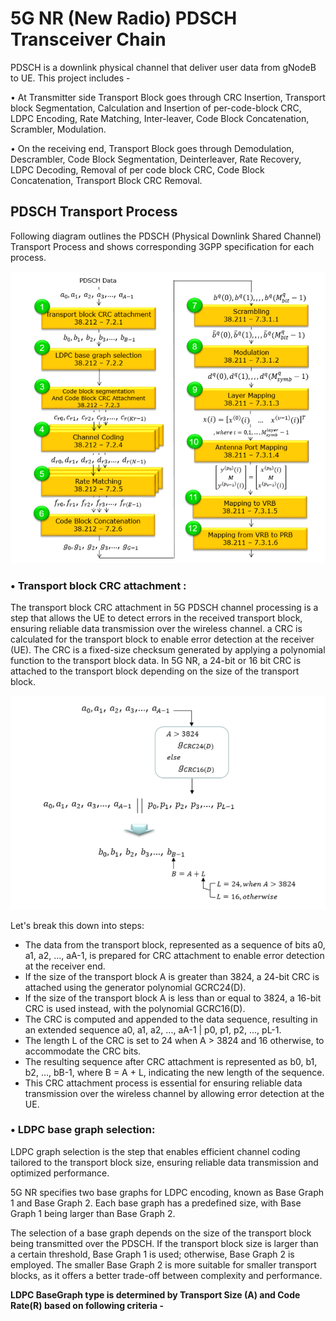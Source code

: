 # 5G NR (New Radio) PDSCH Transceiver Chain
PDSCH is a downlink physical channel that deliver user data from gNodeB to UE. This project includes -

• At Transmitter side Transport Block goes through CRC Insertion, Transport block Segmentation, Calculation and Insertion of per-code-block CRC, LDPC Encoding, Rate Matching, Inter-leaver, Code Block Concatenation, Scrambler, Modulation.

• On the receiving end, Transport Block goes through Demodulation, Descrambler, Code Block Segmentation, Deinterleaver, Rate Recovery, LDPC Decoding, Removal of per code block CRC, Code Block Concatenation, Transport Block CRC Removal.

## PDSCH Transport Process
Following diagram outlines the PDSCH (Physical Downlink Shared Channel) Transport Process and shows corresponding 3GPP specification for each process.

![fig1](blkdiag.png)

### • Transport block CRC attachment :
The transport block CRC attachment in 5G PDSCH channel processing is a step that allows the UE to detect errors in the received transport block, ensuring reliable data transmission over the wireless channel.  a CRC is calculated for the transport block to enable error detection at the receiver (UE). The CRC is a fixed-size checksum generated by applying a polynomial function to the transport block data. In 5G NR, a 24-bit or 16 bit CRC is attached to the transport block depending on the size of the transport block.

![fig2](fig2.png)

Let's break this down into steps:
- The data from the transport block, represented as a sequence of bits a0, a1, a2, ..., aA-1, is prepared for CRC attachment to enable error detection at the receiver end.
- If the size of the transport block A is greater than 3824, a 24-bit CRC is attached using the generator polynomial GCRC24(D).
- If the size of the transport block A is less than or equal to 3824, a 16-bit CRC is used instead, with the polynomial GCRC16(D).
- The CRC is computed and appended to the data sequence, resulting in an extended sequence a0, a1, a2, ..., aA-1 | p0, p1, p2, ..., pL-1.
- The length L of the CRC is set to 24 when A > 3824 and 16 otherwise, to accommodate the CRC bits.
- The resulting sequence after CRC attachment is represented as b0, b1, b2, ..., bB-1, where B = A + L, indicating the new length of the sequence.
- This CRC attachment process is essential for ensuring reliable data transmission over the wireless channel by allowing error detection at the UE.

### • LDPC base graph selection:
LDPC graph selection is the step that enables efficient channel coding tailored to the transport block size, ensuring reliable data transmission and optimized performance.

5G NR specifies two base graphs for LDPC encoding, known as Base Graph 1 and Base Graph 2. Each base graph has a predefined size, with Base Graph 1 being larger than Base Graph 2.

The selection of a base graph depends on the size of the transport block being transmitted over the PDSCH. If the transport block size is larger than a certain threshold, Base Graph 1 is used; otherwise, Base Graph 2 is employed. The smaller Base Graph 2 is more suitable for smaller transport blocks, as it offers a better trade-off between complexity and performance.

**LDPC BaseGraph type is determined by Transport Size (A) and Code Rate(R)  based on following criteria -**


